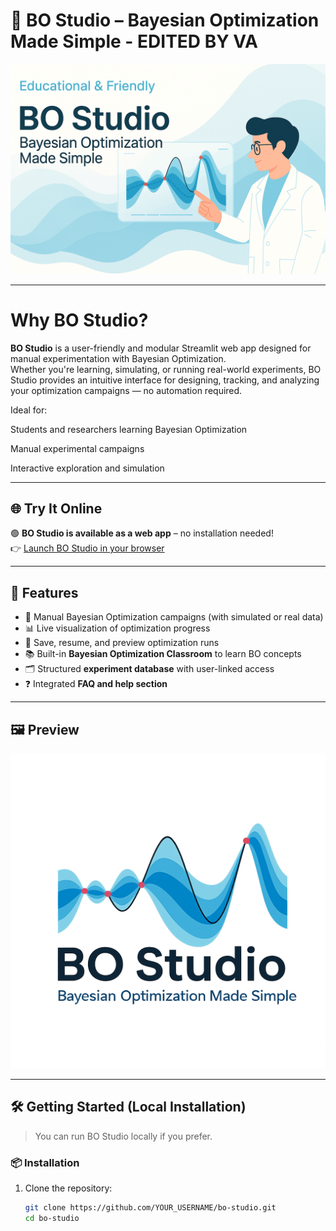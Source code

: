 # 🧪 BO Studio – Bayesian Optimization Made Simple - EDITED BY VA

![BO Studio Logo](image3.png)

---
# Why BO Studio?

**BO Studio** is a user-friendly and modular Streamlit web app designed for manual experimentation with Bayesian Optimization.  
Whether you're learning, simulating, or running real-world experiments, BO Studio provides an intuitive interface for designing, tracking, and analyzing your optimization campaigns — no automation required.

Ideal for:

Students and researchers learning Bayesian Optimization

Manual experimental campaigns

Interactive exploration and simulation

---

## 🌐 Try It Online

🟢 **BO Studio is available as a web app** – no installation needed!  
👉 [Launch BO Studio in your browser](https://bo-studio.onrender.com/)

---

## 🚀 Features

- 🧰 Manual Bayesian Optimization campaigns (with simulated or real data)
- 📊 Live visualization of optimization progress
- 💾 Save, resume, and preview optimization runs
- 📚 Built-in **Bayesian Optimization Classroom** to learn BO concepts
- 🗂️ Structured **experiment database** with user-linked access
- ❓ Integrated **FAQ and help section**

---

## 🖼️ Preview

![BO Studio Logo](assets/image.png)

---

## 🛠️ Getting Started (Local Installation)

> You can run BO Studio locally if you prefer.

### 📦 Installation

1. Clone the repository:
   ```bash
   git clone https://github.com/YOUR_USERNAME/bo-studio.git
   cd bo-studio
